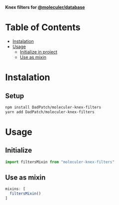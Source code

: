 **Knex filters for [@moleculer/database](https://github.com/moleculerjs/database)**

# Table of Contents
- [Instalation](#instalation)
- [Usage](#usage)
  * [Initialize in project](#initialize)
  * [Use as mixin](#use-as-mixin)

# Instalation 
## Setup

```bash
npm install DadPatch/moleculer-knex-filters
yarn add DadPatch/moleculer-knex-filters
```

# Usage

## Initialize

```js
import filtersMixin from "moleculer-knex-filters"
```

## Use as mixin

```js
mixins: [
  filtersMixin()
]
```